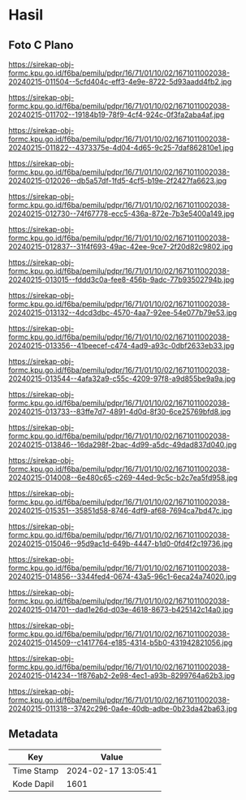 # Hasil

## Foto C Plano

https://sirekap-obj-formc.kpu.go.id/f6ba/pemilu/pdpr/16/71/01/10/02/1671011002038-20240215-011504--5cfd404c-eff3-4e9e-8722-5d93aadd4fb2.jpg

https://sirekap-obj-formc.kpu.go.id/f6ba/pemilu/pdpr/16/71/01/10/02/1671011002038-20240215-011702--19184b19-78f9-4cf4-924c-0f3fa2aba4af.jpg

https://sirekap-obj-formc.kpu.go.id/f6ba/pemilu/pdpr/16/71/01/10/02/1671011002038-20240215-011822--4373375e-4d04-4d65-9c25-7daf862810e1.jpg

https://sirekap-obj-formc.kpu.go.id/f6ba/pemilu/pdpr/16/71/01/10/02/1671011002038-20240215-012026--db5a57df-1fd5-4cf5-b19e-2f2427fa6623.jpg

https://sirekap-obj-formc.kpu.go.id/f6ba/pemilu/pdpr/16/71/01/10/02/1671011002038-20240215-012730--74f67778-ecc5-436a-872e-7b3e5400a149.jpg

https://sirekap-obj-formc.kpu.go.id/f6ba/pemilu/pdpr/16/71/01/10/02/1671011002038-20240215-012837--31f4f693-49ac-42ee-9ce7-2f20d82c9802.jpg

https://sirekap-obj-formc.kpu.go.id/f6ba/pemilu/pdpr/16/71/01/10/02/1671011002038-20240215-013015--fddd3c0a-fee8-456b-9adc-77b93502794b.jpg

https://sirekap-obj-formc.kpu.go.id/f6ba/pemilu/pdpr/16/71/01/10/02/1671011002038-20240215-013132--4dcd3dbc-4570-4aa7-92ee-54e077b79e53.jpg

https://sirekap-obj-formc.kpu.go.id/f6ba/pemilu/pdpr/16/71/01/10/02/1671011002038-20240215-013356--41beecef-c474-4ad9-a93c-0dbf2633eb33.jpg

https://sirekap-obj-formc.kpu.go.id/f6ba/pemilu/pdpr/16/71/01/10/02/1671011002038-20240215-013544--4afa32a9-c55c-4209-97f8-a9d855be9a9a.jpg

https://sirekap-obj-formc.kpu.go.id/f6ba/pemilu/pdpr/16/71/01/10/02/1671011002038-20240215-013733--83ffe7d7-4891-4d0d-8f30-6ce25769bfd8.jpg

https://sirekap-obj-formc.kpu.go.id/f6ba/pemilu/pdpr/16/71/01/10/02/1671011002038-20240215-013846--16da298f-2bac-4d99-a5dc-49dad837d040.jpg

https://sirekap-obj-formc.kpu.go.id/f6ba/pemilu/pdpr/16/71/01/10/02/1671011002038-20240215-014008--6e480c65-c269-44ed-9c5c-b2c7ea5fd958.jpg

https://sirekap-obj-formc.kpu.go.id/f6ba/pemilu/pdpr/16/71/01/10/02/1671011002038-20240215-015351--35851d58-8746-4df9-af68-7694ca7bd47c.jpg

https://sirekap-obj-formc.kpu.go.id/f6ba/pemilu/pdpr/16/71/01/10/02/1671011002038-20240215-015046--95d9ac1d-649b-4447-b1d0-0fd4f2c19736.jpg

https://sirekap-obj-formc.kpu.go.id/f6ba/pemilu/pdpr/16/71/01/10/02/1671011002038-20240215-014856--3344fed4-0674-43a5-96c1-6eca24a74020.jpg

https://sirekap-obj-formc.kpu.go.id/f6ba/pemilu/pdpr/16/71/01/10/02/1671011002038-20240215-014701--dad1e26d-d03e-4618-8673-b425142c14a0.jpg

https://sirekap-obj-formc.kpu.go.id/f6ba/pemilu/pdpr/16/71/01/10/02/1671011002038-20240215-014509--c1417764-e185-4314-b5b0-431942821056.jpg

https://sirekap-obj-formc.kpu.go.id/f6ba/pemilu/pdpr/16/71/01/10/02/1671011002038-20240215-014234--1f876ab2-2e98-4ec1-a93b-8299764a62b3.jpg

https://sirekap-obj-formc.kpu.go.id/f6ba/pemilu/pdpr/16/71/01/10/02/1671011002038-20240215-011318--3742c296-0a4e-40db-adbe-0b23da42ba63.jpg


## Metadata

| Key        | Value               |
| ---------- | ------------------- |
| Time Stamp | 2024-02-17 13:05:41 |
| Kode Dapil | 1601                |



